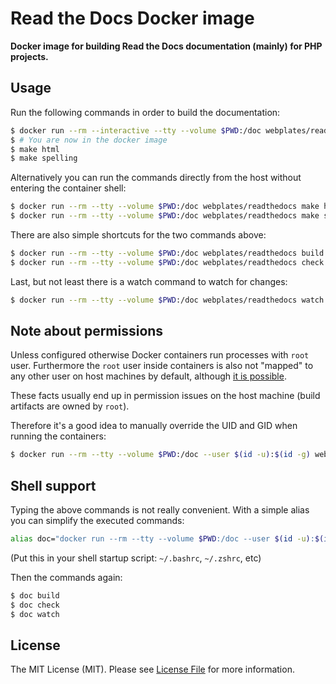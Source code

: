 # Read the Docs Docker image

**Docker image for building Read the Docs documentation (mainly) for PHP projects.**


## Usage

Run the following commands in order to build the documentation:

``` bash
$ docker run --rm --interactive --tty --volume $PWD:/doc webplates/readthedocs
$ # You are now in the docker image
$ make html
$ make spelling
```

Alternatively you can run the commands directly from the host without entering the container shell:

``` bash
$ docker run --rm --tty --volume $PWD:/doc webplates/readthedocs make html
$ docker run --rm --tty --volume $PWD:/doc webplates/readthedocs make spelling
```

There are also simple shortcuts for the two commands above:

``` bash
$ docker run --rm --tty --volume $PWD:/doc webplates/readthedocs build
$ docker run --rm --tty --volume $PWD:/doc webplates/readthedocs check
```

Last, but not least there is a watch command to watch for changes:

``` bash
$ docker run --rm --tty --volume $PWD:/doc webplates/readthedocs watch
```


## Note about permissions

Unless configured otherwise Docker containers run processes with `root` user.
Furthermore the `root` user inside containers is also not "mapped" to any other user
on host machines by default, although [it is possible](https://docs.docker.com/engine/security/security/).

These facts usually end up in permission issues on the host machine
(build artifacts are owned by `root`).

Therefore it's a good idea to manually override the UID and GID when running the containers:

``` bash
$ docker run --rm --tty --volume $PWD:/doc --user $(id -u):$(id -g) webplates/readthedocs ...
```


## Shell support

Typing the above commands is not really convenient. With a simple alias you can
simplify the executed commands:

``` bash
alias doc="docker run --rm --tty --volume $PWD:/doc --user $(id -u):$(id -g) webplates/readthedocs"
```

(Put this in your shell startup script: `~/.bashrc`, `~/.zshrc`, etc)


Then the commands again:

``` bash
$ doc build
$ doc check
$ doc watch
```


## License

The MIT License (MIT). Please see [License File](LICENSE) for more information.
